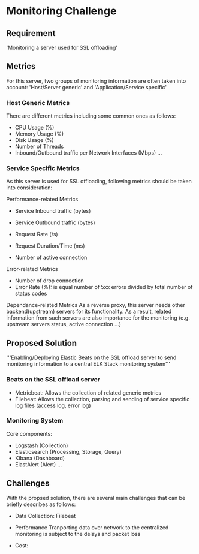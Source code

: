 # Monitoring Challenge

## Requirement
'Monitoring a server used for SSL offloading'

## Metrics
For this server, two groups of monitoring information are often taken into account: 'Host/Server generic' and 'Application/Service specific'

### Host Generic Metrics
There are different metrics including some common ones as follows:
* CPU Usage (%)
* Memory Usage (%)
* Disk Usage (%)
* Number of Threads
* Inbound/Outbound traffic per Network Interfaces (Mbps)
...

### Service Specific Metrics
As this server is used for SSL offloading, following metrics should be taken into consideration:

Performance-related Metrics
* Service Inbound traffic (bytes)
* Service Outbound traffic (bytes)

* Request Rate (/s)
* Request Duration/Time (ms)

* Number of active connection 

Error-related Metrics
* Number of drop connection
* Error Rate (%): is equal number of 5xx errors divided by total number of status codes


Dependance-related Metrics
As a reverse proxy, this server needs other backend(upstream) servers for its functionality. As a result, related information from such servers are also importance for the monitoring (e.g. upstream servers status, active connection ...) 


## Proposed Solution
'''Enabling/Deploying Elastic Beats on the SSL offload server to send monitoring information to a central ELK Stack monitoring system'''

### Beats on the SSL offload server
* Metricbeat: Allows the collection of related generic metrics
* Filebeat: Allows the collection, parsing and sending of service specific log files (access log, error log)

### Monitoring System
Core components:
* Logstash (Collection)
* Elasticsearch (Processing, Storage, Query)
* Kibana (Dashboard)
* ElastAlert (Alert)
...



## Challenges
With the propsed solution, there are several main challenges that can be briefly describes as follows:
* Data Collection: Filebeat

* Performance
Tranporting data over network to the centralized monitoring is subject to the delays and packet loss

* Cost: 

